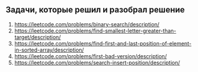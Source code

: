 ## Задачи, которые решил и разобрал решение

1) https://leetcode.com/problems/binary-search/description/
2) https://leetcode.com/problems/find-smallest-letter-greater-than-target/description/
3) https://leetcode.com/problems/find-first-and-last-position-of-element-in-sorted-array/description/
4) https://leetcode.com/problems/first-bad-version/description/
5) https://leetcode.com/problems/search-insert-position/description/